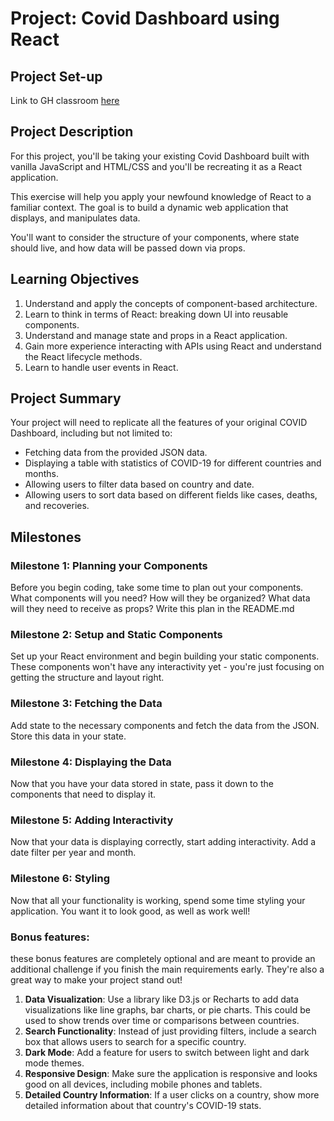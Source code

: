 # Project: Covid Dashboard using React

## Project Set-up

Link to GH classroom [here](https://github.com/kiboschool/frontend-week-5-final-project)

## Project Description

For this project, you'll be taking your existing Covid Dashboard built with vanilla JavaScript and HTML/CSS and you'll be recreating it as a React application.

This exercise will help you apply your newfound knowledge of React to a familiar context. The goal is to build a dynamic web application that displays, and manipulates data.

You'll want to consider the structure of your components, where state should live, and how data will be passed down via props.

## **Learning Objectives**

1. Understand and apply the concepts of component-based architecture.
2. Learn to think in terms of React: breaking down UI into reusable components.
3. Understand and manage state and props in a React application.
4. Gain more experience interacting with APIs using React and understand the React lifecycle methods.
5. Learn to handle user events in React.

## **Project Summary**

Your project will need to replicate all the features of your original COVID Dashboard, including but not limited to:

- Fetching data from the provided JSON data.
- Displaying a table with statistics of COVID-19 for different countries and months.
- Allowing users to filter data based on country and date.
- Allowing users to sort data based on different fields like cases, deaths, and recoveries.

## **Milestones**

### **Milestone 1: Planning your Components**

Before you begin coding, take some time to plan out your components. What components will you need? How will they be organized? What data will they need to receive as props? Write this plan in the README.md

### **Milestone 2: Setup and Static Components**

Set up your React environment and begin building your static components. These components won't have any interactivity yet - you're just focusing on getting the structure and layout right.

### **Milestone 3: Fetching the Data**

Add state to the necessary components and fetch the data from the JSON. Store this data in your state.

### **Milestone 4: Displaying the Data**

Now that you have your data stored in state, pass it down to the components that need to display it.

### **Milestone 5: Adding Interactivity**

Now that your data is displaying correctly, start adding interactivity. Add a date filter per year and month.

### **Milestone 6: Styling**

Now that all your functionality is working, spend some time styling your application. You want it to look good, as well as work well!

### Bonus features:

these bonus features are completely optional and are meant to provide an additional challenge if you finish the main requirements early. They're also a great way to make your project stand out!

1. **Data Visualization**: Use a library like D3.js or Recharts to add data visualizations like line graphs, bar charts, or pie charts. This could be used to show trends over time or comparisons between countries.
2. **Search Functionality**: Instead of just providing filters, include a search box that allows users to search for a specific country.
3. **Dark Mode**: Add a feature for users to switch between light and dark mode themes.
4. **Responsive Design**: Make sure the application is responsive and looks good on all devices, including mobile phones and tablets.
5. **Detailed Country Information**: If a user clicks on a country, show more detailed information about that country's COVID-19 stats.